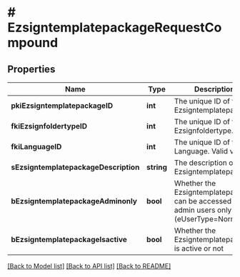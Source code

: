 # # EzsigntemplatepackageRequestCompound

## Properties

Name | Type | Description | Notes
------------ | ------------- | ------------- | -------------
**pkiEzsigntemplatepackageID** | **int** | The unique ID of the Ezsigntemplatepackage | [optional]
**fkiEzsignfoldertypeID** | **int** | The unique ID of the Ezsignfoldertype. |
**fkiLanguageID** | **int** | The unique ID of the Language.  Valid values:  |Value|Description| |-|-| |1|French| |2|English| |
**sEzsigntemplatepackageDescription** | **string** | The description of the Ezsigntemplatepackage |
**bEzsigntemplatepackageAdminonly** | **bool** | Whether the Ezsigntemplatepackage can be accessed by admin users only (eUserType&#x3D;Normal) |
**bEzsigntemplatepackageIsactive** | **bool** | Whether the Ezsigntemplatepackage is active or not |

[[Back to Model list]](../../README.md#models) [[Back to API list]](../../README.md#endpoints) [[Back to README]](../../README.md)
